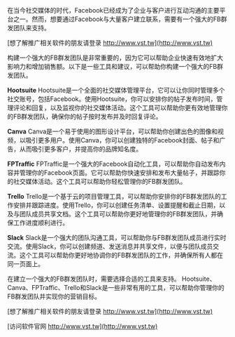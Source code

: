 在当今社交媒体的时代，Facebook已经成为了企业与客户进行互动沟通的主要平台之一。然而，想要通过Facebook与大量客户建立联系，需要有一个强大的FB群发团队来支持。

[想了解推广相关软件的朋友请登录 http://www.vst.tw](http://www.vst.tw)

构建一个强大的FB群发团队是非常重要的，因为它可以帮助企业快速有效地扩大影响力和增加销售额。以下是一些工具和建议，可以帮助你构建一个强大的FB群发团队。

**Hootsuite**
Hootsuite是一个全面的社交媒体管理平台，它可以让你同时管理多个社交账号，包括Facebook。使用Hootsuite，你可以安排你的帖子发布时间，管理评论和回复，以及监视你的社交媒体活动。这个工具可以帮助你更有效地管理你的FB群发团队，确保你的帖子按时发布并及时回复评论。

**Canva**
Canva是一个易于使用的图形设计平台，可以帮助你创建出色的图像和视频，以吸引更多用户。使用Canva，你可以创建独特的Facebook封面、帖子和广告，从而吸引更多客户，并提高你的品牌知名度。

**FPTraffic**
FPTraffic是一个强大的Facebook自动化工具，可以帮助你自动发布内容并管理你的Facebook页面。它可以帮助你快速安排和发布大量帖子，并跟踪你的社交媒体活动。这个工具可以帮助你轻松管理你的FB群发团队。

**Trello**
Trello是一个基于云的项目管理工具，可以帮助你安排你的FB群发团队的工作安排并跟踪进度。使用Trello，你可以创建任务清单、设置提醒和截止日期，以及与团队成员共享文档。这个工具可以帮助你更好地管理你的FB群发团队，并确保工作进度顺利进行。

**Slack**
Slack是一个强大的团队沟通工具，可以帮助你与FB群发团队成员进行实时交流。使用Slack，你可以创建频道、发送消息并共享文件，以便与团队成员交流。这个工具可以帮助你更好地协调你的FB群发团队的工作，并确保所有人都在同一页面上。

在建立一个强大的FB群发团队时，需要选择合适的工具来支持。 Hootsuite、Canva、FPTraffic、Trello和Slack是一些非常有用的工具，可以帮助你管理你的FB群发团队并实现你的营销目标。

[想了解推广相关软件的朋友请登录 http://www.vst.tw](http://www.vst.tw)


[访问软件官网 http://www.vst.tw](http://www.vst.tw)
